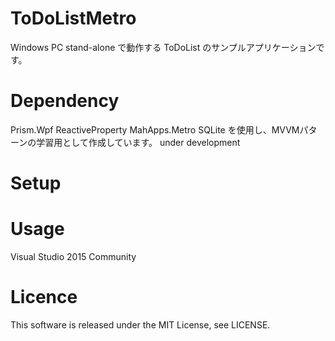 # ToDoListMetro
Windows PC stand-alone で動作する ToDoList のサンプルアプリケーションです。

# Dependency
Prism.Wpf ReactiveProperty MahApps.Metro SQLite を使用し、MVVMパターンの学習用として作成しています。
under development

# Setup
# Usage
Visual Studio 2015 Community

# Licence
This software is released under the MIT License, see LICENSE.
